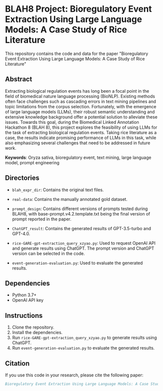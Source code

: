 

# BLAH8 Project: Bioregulatory Event Extraction Using Large Language Models: A Case Study of Rice Literature

This repository contains the code and data for the paper "Bioregulatory Event Extraction Using Large Language Models: A Case Study of Rice Literature"

## Abstract
Extracting biological regulation events has long been a focal point in the field of biomedical nature language processing (BioNLP). Existing methods often face challenges such as cascading errors in text mining pipelines and topic limitations from the corpus selection. Fortunately, with the emergence of large language models (LLMs), their robust semantic understanding and extensive knowledge background offer a potential solution to alleviate these issues. Towards this goal, during the Biomedical Linked Annotation Hackathon 8 (BLAH 8), this project explores the feasibility of using LLMs for the task of extracting biological regulation events. Taking rice literature as a case, the results indicate promising performance of LLMs in this task, while also emphasizing several challenges that need to be addressed in future work.

**Keywords**: Oryza sativa, bioregulatory event, text mining, large language model, prompt engineering


## Directories
- ```blah_expr_dir```: Contains the original text files.
  
- ```real-data```: Contains the manually annotated gold dataset.
  
- ```prompt_design```: Contains different versions of prompts tested during BLAH8, with base-prompt.v4.2.template.txt being the final version of prompt reported in the paper.

- ```ChatGPT_result```: Contains the generated results of GPT-3.5-turbo and GPT-4.0.

- ```rice-GARE-gpt-extraction_query_xzyao.py```: Used to request OpenAI API and generate results using ChatGPT. The prompt version and ChatGPT version can be selected in the code.
  
- ```event-generation-evaluation.py```: Used to evaluate the generated results.

## Dependencies
- Python 3.7+   
- OpenAI API key  

## Instructions  
1. Clone the repository.  
2. Install the dependencies.  
3. Run ```rice-GARE-gpt-extraction_query_xzyao.py``` to generate results using ChatGPT.  
4. Run ```event-generation-evaluation.py``` to evaluate the generated results.  


## Citation
If you use this code in your research, please cite the following paper: 

```bibtex
Bioregulatory Event Extraction Using Large Language Models: A Case Study of Rice Literature
```
